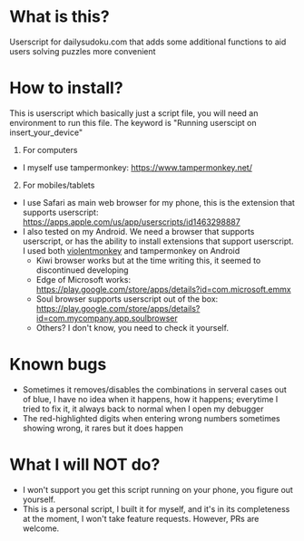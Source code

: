 # What is this?
Userscript for dailysudoku.com that adds some additional functions to aid users solving puzzles more convenient
# How to install?
This is userscript which basically just a script file, you will need an environment to run this file. The keyword is "Running userscipt on insert_your_device"
1. For computers
- I myself use tampermonkey: https://www.tampermonkey.net/
2. For mobiles/tablets
- I use Safari as main web browser for my phone, this is the extension that supports userscript: https://apps.apple.com/us/app/userscripts/id1463298887
- I also tested on my Android. We need a browser that supports userscript, or has the ability to install extensions that support userscript. I used both [violentmonkey](https://violentmonkey.github.io/) and tampermonkey on Android
  + Kiwi browser works but at the time writing this, it seemed to discontinued developing
  + Edge of Microsoft works: https://play.google.com/store/apps/details?id=com.microsoft.emmx
  + Soul browser supports userscript out of the box: https://play.google.com/store/apps/details?id=com.mycompany.app.soulbrowser
  + Others? I don't know, you need to check it yourself.
# Known bugs
- Sometimes it removes/disables the combinations in serveral cases out of blue, I have no idea when it happens, how it happens; everytime I tried to fix it, it always back to normal when I open my debugger
- The red-highlighted digits when entering wrong numbers sometimes showing wrong, it rares but it does happen
# What I will NOT do?
- I won't support you get this script running on your phone, you figure out yourself.
- This is a personal script, I built it for myself, and it's in its completeness at the moment, I won't take feature requests. However, PRs are welcome.
